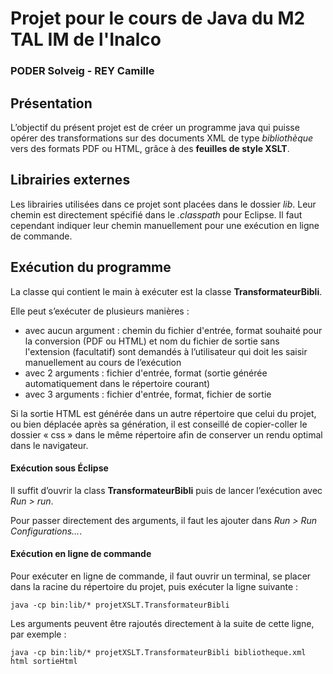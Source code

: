 # Projet pour le cours de Java du M2 TAL IM de l'Inalco
### PODER Solveig - REY Camille

## Présentation

L’objectif du présent projet est de créer un programme java qui puisse opérer des transformations sur des documents XML de type *bibliothèque* vers des formats PDF ou HTML, grâce à des **feuilles de style XSLT**.

## Librairies externes

Les librairies utilisées dans ce projet sont placées dans le dossier *lib*. Leur chemin est directement spécifié dans le *.classpath* pour Eclipse. Il faut cependant indiquer leur chemin manuellement pour une exécution en ligne de commande.

## Exécution du programme

La classe qui contient le main à exécuter est la classe **TransformateurBibli**.

Elle peut s’exécuter de plusieurs manières :
- avec aucun argument : chemin du fichier d'entrée, format souhaité pour la conversion (PDF ou HTML) et nom du fichier de sortie sans l'extension (facultatif) sont demandés à l’utilisateur qui doit les saisir manuellement au cours de l’exécution
- avec 2 arguments : fichier d'entrée, format (sortie générée automatiquement dans le répertoire courant)
- avec 3 arguments : fichier d'entrée, format, fichier de sortie

Si la sortie HTML est générée dans un autre répertoire que celui du projet, ou bien déplacée après sa génération, il est conseillé de copier-coller le dossier « css » dans le même répertoire afin de conserver un rendu optimal dans le navigateur.

#### Exécution sous Éclipse

Il suffit d’ouvrir la class **TransformateurBibli** puis de lancer l’exécution avec *Run > run*.

Pour passer directement des arguments, il faut les ajouter dans *Run > Run Configurations…*.

#### Exécution en ligne de commande

Pour exécuter en ligne de commande, il faut ouvrir un terminal, se placer dans la racine du répertoire du projet, puis exécuter la ligne suivante :

```java -cp bin:lib/* projetXSLT.TransformateurBibli```

Les arguments peuvent être rajoutés directement à la suite de cette ligne, par exemple :

```java -cp bin:lib/* projetXSLT.TransformateurBibli bibliotheque.xml html sortieHtml```